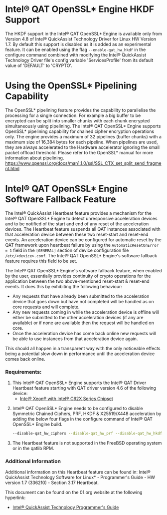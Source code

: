 # Intel&reg; QAT OpenSSL\* Engine HKDF Support

The HKDF support in the Intel&reg; QAT OpenSSL\* Engine is available only from
Version 4.8 of Intel&reg; QuickAssist Technology Driver for Linux HW Version 1.7.
By default this support is disabled as it is added as an experimental feature.
It can be enabled using the flag `--enable-qat_hw_hkdf` in the configure command
combined with modifying the Intel&reg; QuickAssist Technology Driver file's
config variable 'ServicesProfile' from its default value of 'DEFAULT' to 'CRYPTO'.

# Using the OpenSSL\* Pipelining Capability

The OpenSSL\* pipelining feature provides the capability to parallelise the
processing for a single connection. For example a big buffer to be encrypted can
be split into smaller chunks with each chunk encrypted simultaneously using
pipelining.  The Intel&reg; QAT OpenSSL\* Engine supports OpenSSL\* pipelining
capability for chained cipher encryption operations only. The engine provides a
maximum of 32 pipelines (buffer chunks) with a maximum size of 16,384 bytes for
each pipeline. When pipelines are used, they are always accelerated to the
Hardware accelerator ignoring the small packet offload threshold.  Please refer
to the OpenSSL\* manual for more information about pipelining.
<https://www.openssl.org/docs/man1.1.0/ssl/SSL_CTX_set_split_send_fragment.html>

# Intel&reg; QAT OpenSSL\* Engine Software Fallback Feature

The Intel&reg; QuickAssist Heartbeat feature provides a mechanism for the
Intel&reg; QAT OpenSSL\* Engine to detect unresponsive acceleration devices and
to be notified of the start and end of any reset of the acceleration devices.
The Heartbeat feature suspends all QAT instances associated with that
acceleration device between these two reset-start and reset-end events.
An acceleration device can be configured for automatic reset by the QAT
framework upon heartbeat failure by using the `AutomaticResetOnError = 1` field
in the `[GENERAL]` section of device configuration file `/etc/<device>.conf`.
The Intel&reg; QAT OpenSSL\* Engine's software fallback feature requires this
field to be set.

The Intel&reg; QAT OpenSSL\* Engine's software fallback feature, when enabled
by the user, essentially provides continuity of crypto operations for the
application between the two above-mentioned reset-start & reset-end events.
It does this by exhibiting the following behaviour:

* Any requests that have already been submitted to the acceleration device that
goes down but have not completed will be handled as on core requests and will
complete.
* Any new requests coming in while the acceleration device is offline will either
be submitted to the other acceleration devices (if any are available) or if none
are available then the request will be handled on core.
* Once the acceleration device has come back online new requests will be able to
use instances from that acceleration device again.

This should all happen in a transparent way with the only noticeable effects being
a potential slow down in performance until the acceleration device comes back online.

### Requirements:
 1. This Intel&reg; QAT OpenSSL\* Engine supports the Intel&reg; QAT Driver
Heartbeat feature starting with QAT driver version 4.6 of the following device:
    * [Intel&reg; Xeon&reg; with Intel&reg; C62X Series Chipset][1]

[1]:https://www.intel.com/content/www/us/en/design/products-and-solutions/processors-and-chipsets/purley/intel-xeon-scalable-processors.html

 2. Intel&reg; QAT OpenSSL\* Engine needs to be configured to disable Symmetric
Chained Ciphers, PRF, HKDF & X25519/X448 acceleration by adding the below four
flags in the configure command of Intel&reg; QAT OpenSSL\* Engine build.

    ```bash
    --disable-qat_hw_ciphers --disable-qat_hw_prf --disable-qat_hw_hkdf --disable-qat_hw_ecx
    ```
3. The Heartbeat feature is not supported in the FreeBSD operating system or in the
qatlib RPM.

### Additional Information
Additional information on this Heartbeat feature can be found in:
Intel&reg; QuickAssist Technology Software for Linux\* - Programmer's Guide - HW
version 1.7 (336210) - Section 3.17 Heartbeat.

This document can be found on the 01.org website at the following hyperlink:
* [Intel&reg; QuickAssist Technology Programmer's Guide][2]

[2]:https://01.org/sites/default/files/downloads/336210qatswpg-013.pdf

